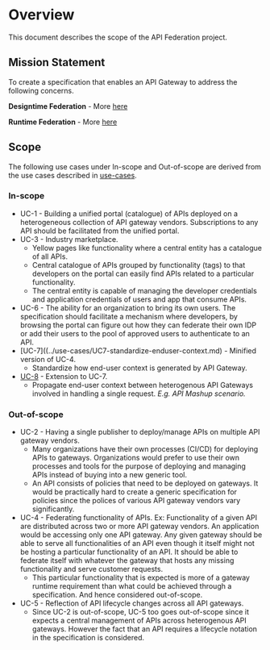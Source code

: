 # Overview
This document describes the scope of the API Federation project.

## Mission Statement
To create a specification that enables an API Gateway to address the following concerns.

**Designtime Federation** - More [here](../README.md)  

**Runtime Federation** - More [here](../README.md)  

## Scope

The following use cases under In-scope and Out-of-scope are derived from the use cases described in [use-cases](../use-cases).
### In-scope
* UC-1 - Building a unified portal (catalogue) of APIs deployed on a heterogeneous collection of API gateway vendors. Subscriptions to any API should be facilitated from the unified portal.
* UC-3 - Industry marketplace.
    - Yellow pages like functionality where a central entity has a catalogue of all APIs.
    - Central catalogue of APIs grouped by functionality (tags) to that developers on the portal can easily find APIs related to a particular functionality.
    - The central entity is capable of managing the developer credentials and application credentials of users and app that consume APIs.
* UC-6 - The ability for an organization to bring its own users. The specification should facilitate a mechanism where developers, by browsing the portal can figure out how they can federate their own IDP or add their users to the pool of approved users to authenticate to an API.
* [UC-7]((../use-cases/UC7-standardize-enduser-context.md) - Minified version of UC-4.     
    - Standardize how end-user context is generated by API Gateway.
* [UC-8](../use-cases/UC8-propagate-enduser-context.md) - Extension to UC-7.  
    - Propagate end-user context between heterogenous API Gateways involved in handling a single request. _E.g. API Mashup scenario._  




### Out-of-scope
* UC-2 - Having a single publisher to deploy/manage APIs on multiple API gateway vendors.
    - Many organizations have their own processes (CI/CD) for deploying APIs to gateways. Organizations would prefer to use their own processes and tools for the purpose of deploying and managing APIs instead of buying into a new generic tool.
    - An API consists of policies that need to be deployed on gateways. It would be practically hard to create a generic specification for policies since the polices of various API gateway vendors vary significantly.
* UC-4 - Federating functionality of APIs. Ex: Functionality of a given API are distributed across two or more API gateway vendors. An application would be accessing only one API gateway. Any given gateway should be able to serve all functionalities of an API even though it itself might not be hosting a particular functionality of an API. It should be able to federate itself with whatever the gateway that hosts any missing functionality and serve customer requests.
    - This particular functionality that is expected is more of a gateway runtime requirement than what could be achieved through a specification. And hence considered out-of-scope.
* UC-5 - Reflection of API lifecycle changes across all API gateways.
    - Since UC-2 is out-of-scope, UC-5 too goes out-of-scope since it expects a central management of APIs across heterogenous API gateways. However the fact that an API requires a lifecycle notation in the specification is considered.
